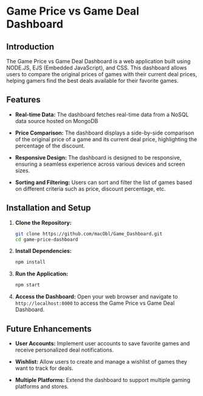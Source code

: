 # Game Price vs Game Deal Dashboard

## Introduction

The Game Price vs Game Deal Dashboard is a web application built using NODE.JS, EJS (Embedded JavaScript), and CSS. This dashboard allows users to compare the original prices of games with their current deal prices, helping gamers find the best deals available for their favorite games.

## Features

- **Real-time Data:** The dashboard fetches real-time data from a NoSQL data source hosted on MongoDB

- **Price Comparison:** The dashboard displays a side-by-side comparison of the original price of a game and its current deal price, highlighting the percentage of the discount.

- **Responsive Design:** The dashboard is designed to be responsive, ensuring a seamless experience across various devices and screen sizes.

- **Sorting and Filtering:** Users can sort and filter the list of games based on different criteria such as price, discount percentage, etc.
  

## Installation and Setup

1. **Clone the Repository:**
   ```sh
   git clone https://github.com/macObl/Game_Dashboard.git
   cd game-price-dashboard
   ```

2. **Install Dependencies:**
   ```sh
   npm install
   ```

3. **Run the Application:**
   ```sh
   npm start
   ```

4. **Access the Dashboard:**
   Open your web browser and navigate to `http://localhost:8000` to access the Game Price vs Game Deal Dashboard.


## Future Enhancements

- **User Accounts:** Implement user accounts to save favorite games and receive personalized deal notifications.

- **Wishlist:** Allow users to create and manage a wishlist of games they want to track for deals.

- **Multiple Platforms:** Extend the dashboard to support multiple gaming platforms and stores.
